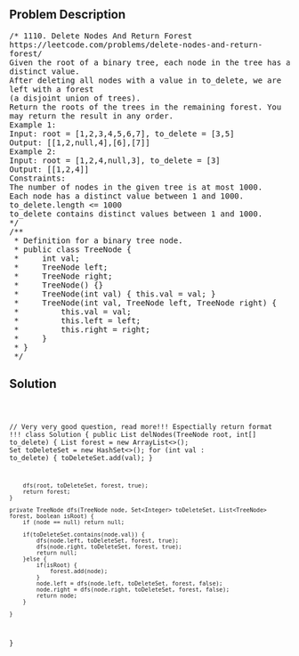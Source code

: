 <!--
<style>
  body { font-family: Arial, sans-serif; }
  .container { max-width: 100%; margin: 0 auto; padding: 10px; }
  .comment-block { max-width: 30%; background-color: #f9f9f9; padding: 10px; border-left: 5px solid #ccc; overflow-wrap: break-word; white-space: pre-wrap; }
  .code-block { background-color: #f4f4f4; padding: 10px; border: 1px solid #ddd; overflow-wrap: break-word; white-space: pre-wrap; }
</style>
-->

<div class='container'>
<h2>Problem Description</h2>
<div class='comment-block'>
<pre>
/* 1110. Delete Nodes And Return Forest
https://leetcode.com/problems/delete-nodes-and-return-
forest/
Given the root of a binary tree, each node in the tree has a
distinct value.
After deleting all nodes with a value in to_delete, we are
left with a forest
(a disjoint union of trees).
Return the roots of the trees in the remaining forest. You
may return the result in any order.
Example 1:
Input: root = [1,2,3,4,5,6,7], to_delete = [3,5]
Output: [[1,2,null,4],[6],[7]]
Example 2:
Input: root = [1,2,4,null,3], to_delete = [3]
Output: [[1,2,4]]
Constraints:
The number of nodes in the given tree is at most 1000.
Each node has a distinct value between 1 and 1000.
to_delete.length <= 1000
to_delete contains distinct values between 1 and 1000.
*/
/**
 * Definition for a binary tree node.
 * public class TreeNode {
 *     int val;
 *     TreeNode left;
 *     TreeNode right;
 *     TreeNode() {}
 *     TreeNode(int val) { this.val = val; }
 *     TreeNode(int val, TreeNode left, TreeNode right) {
 *         this.val = val;
 *         this.left = left;
 *         this.right = right;
 *     }
 * }
 */
</pre>
</div>

<h2>Solution</h2>
<div class='code-block'>
<pre><code class='language-java'>


// Very very good question, read more!!! Espectially return format !!!
class Solution {
    public List<TreeNode> delNodes(TreeNode root, int[] to_delete) {
        List<TreeNode> forest = new ArrayList<>();
        Set<Integer> toDeleteSet = new HashSet<>();
        for (int val : to_delete) {
            toDeleteSet.add(val);
        }

        dfs(root, toDeleteSet, forest, true);
        return forest;
    }

    private TreeNode dfs(TreeNode node, Set<Integer> toDeleteSet, List<TreeNode> forest, boolean isRoot) {
        if (node == null) return null;

        if(toDeleteSet.contains(node.val)) {
            dfs(node.left, toDeleteSet, forest, true);
            dfs(node.right, toDeleteSet, forest, true);
            return null;
        }else {
            if(isRoot) {
                forest.add(node);
            }
            node.left = dfs(node.left, toDeleteSet, forest, false);
            node.right = dfs(node.right, toDeleteSet, forest, false);    
            return node;   
        }

    }
}
</code></pre>
</div>
</div>
